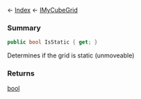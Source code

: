 ← [Index](Api-Index) ← [IMyCubeGrid](VRage.Game.ModAPI.Ingame.IMyCubeGrid)

### Summary

```csharp
public bool IsStatic { get; }
```

Determines if the grid is static (unmoveable)

### Returns

[bool](https://docs.microsoft.com/en-us/dotnet/api/system.boolean?view=netframework-4.6)

